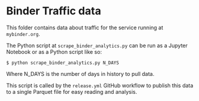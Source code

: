 # Binder Traffic data

This folder contains data about traffic for the service running at `mybinder.org`.

The Python script at `scrape_binder_analytics.py` can be run as a Jupyter Notebook or as a Python script like so:

```shell
$ python scrape_binder_analytics.py N_DAYS
```

Where N_DAYS is the number of days in history to pull data.

This script is called by the `release.yml` GitHub workflow to publish this data to a single Parquet file for easy reading and analysis.
